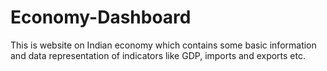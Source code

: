 # Economy-Dashboard
This is website on Indian economy which contains some basic information and data representation of indicators like GDP, imports and exports etc.

